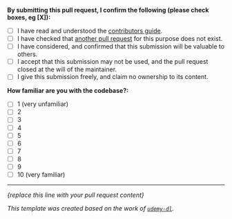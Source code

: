 **By submitting this pull request, I confirm the following (please check boxes, eg [X]):**

- [ ] I have read and understood the [contributors guide](https://github.com/pi-hole/pi-hole/blob/master/CONTRIBUTING.md).
- [ ] I have checked that [another pull request](https://github.com/pi-hole/pi-hole/pulls) for this purpose does not exist.
- [ ] I have considered, and confirmed that this submission will be valuable to others.
- [ ] I accept that this submission may not be used, and the pull request closed at the will of the maintainer.
- [ ] I give this submission freely, and claim no ownership to its content.

**How familiar are you with the codebase?:**

- [ ] 1 (very unfamiliar)
- [ ] 2
- [ ] 3
- [ ] 4
- [ ] 5
- [ ] 6
- [ ] 7
- [ ] 8
- [ ] 9
- [ ] 10 (very familiar)

---
_{replace this line with your pull request content}_


_This template was created based on the work of [`udemy-dl`](https://github.com/nishad/udemy-dl/blob/master/LICENSE)._
